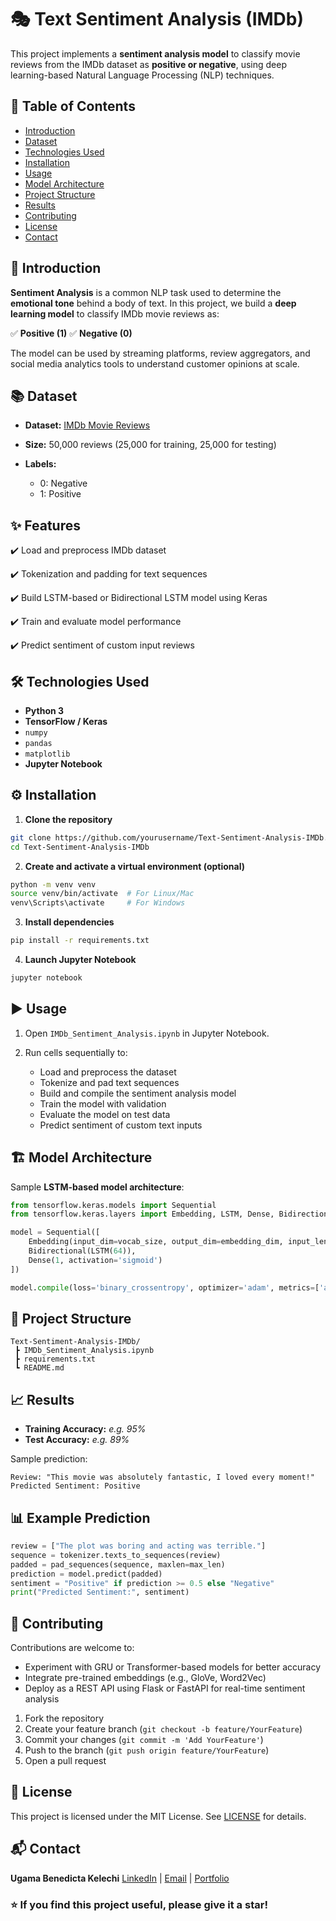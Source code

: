 # 🎭 Text Sentiment Analysis (IMDb)

This project implements a **sentiment analysis model** to classify movie reviews from the IMDb dataset as **positive or negative**, using deep learning-based Natural Language Processing (NLP) techniques.



## 📑 Table of Contents

* [Introduction](#introduction)
* [Dataset](#dataset)
* [Technologies Used](#technologies-used)
* [Installation](#installation)
* [Usage](#usage)
* [Model Architecture](#model-architecture)
* [Project Structure](#project-structure)
* [Results](#results)
* [Contributing](#contributing)
* [License](#license)
* [Contact](#contact)



## 📝 Introduction

**Sentiment Analysis** is a common NLP task used to determine the **emotional tone** behind a body of text. In this project, we build a **deep learning model** to classify IMDb movie reviews as:

✅ **Positive (1)**
✅ **Negative (0)**

The model can be used by streaming platforms, review aggregators, and social media analytics tools to understand customer opinions at scale.



## 📚 Dataset

* **Dataset:** [IMDb Movie Reviews]()
* **Size:** 50,000 reviews (25,000 for training, 25,000 for testing)
* **Labels:**

  * 0: Negative
  * 1: Positive



## ✨ Features

✔️ Load and preprocess IMDb dataset

✔️ Tokenization and padding for text sequences

✔️ Build LSTM-based or Bidirectional LSTM model using Keras

✔️ Train and evaluate model performance

✔️ Predict sentiment of custom input reviews



## 🛠️ Technologies Used

* **Python 3**
* **TensorFlow / Keras**
* `numpy`
* `pandas`
* `matplotlib`
* **Jupyter Notebook**



## ⚙️ Installation

1. **Clone the repository**

```bash
git clone https://github.com/yourusername/Text-Sentiment-Analysis-IMDb.git
cd Text-Sentiment-Analysis-IMDb
```

2. **Create and activate a virtual environment (optional)**

```bash
python -m venv venv
source venv/bin/activate  # For Linux/Mac
venv\Scripts\activate     # For Windows
```

3. **Install dependencies**

```bash
pip install -r requirements.txt
```

4. **Launch Jupyter Notebook**

```bash
jupyter notebook
```



## ▶️ Usage

1. Open `IMDb_Sentiment_Analysis.ipynb` in Jupyter Notebook.
2. Run cells sequentially to:

   * Load and preprocess the dataset
   * Tokenize and pad text sequences
   * Build and compile the sentiment analysis model
   * Train the model with validation
   * Evaluate the model on test data
   * Predict sentiment of custom text inputs



## 🏗️ Model Architecture

Sample **LSTM-based model architecture**:

```python
from tensorflow.keras.models import Sequential
from tensorflow.keras.layers import Embedding, LSTM, Dense, Bidirectional

model = Sequential([
    Embedding(input_dim=vocab_size, output_dim=embedding_dim, input_length=max_len),
    Bidirectional(LSTM(64)),
    Dense(1, activation='sigmoid')
])

model.compile(loss='binary_crossentropy', optimizer='adam', metrics=['accuracy'])
```



## 📁 Project Structure

```
Text-Sentiment-Analysis-IMDb/
 ┣ IMDb_Sentiment_Analysis.ipynb
 ┣ requirements.txt
 ┗ README.md
```



## 📈 Results

* **Training Accuracy:** *e.g. 95%*
* **Test Accuracy:** *e.g. 89%*

Sample prediction:

```
Review: "This movie was absolutely fantastic, I loved every moment!"
Predicted Sentiment: Positive
```



## 📊 Example Prediction

```python
review = ["The plot was boring and acting was terrible."]
sequence = tokenizer.texts_to_sequences(review)
padded = pad_sequences(sequence, maxlen=max_len)
prediction = model.predict(padded)
sentiment = "Positive" if prediction >= 0.5 else "Negative"
print("Predicted Sentiment:", sentiment)
```



## 🤝 Contributing

Contributions are welcome to:

* Experiment with GRU or Transformer-based models for better accuracy
* Integrate pre-trained embeddings (e.g., GloVe, Word2Vec)
* Deploy as a REST API using Flask or FastAPI for real-time sentiment analysis

1. Fork the repository
2. Create your feature branch (`git checkout -b feature/YourFeature`)
3. Commit your changes (`git commit -m 'Add YourFeature'`)
4. Push to the branch (`git push origin feature/YourFeature`)
5. Open a pull request



## 📄 License

This project is licensed under the MIT License. See [LICENSE](LICENSE) for details.



## 📬 Contact

**Ugama Benedicta Kelechi**
[LinkedIn](www.linkedin.com/in/ugama-benedicta-kelechi-codergirl-103041300) | [Email](mailto:ugamakelechi501@gmail.com) | [Portfolio](#)



### ⭐️ If you find this project useful, please give it a star!

